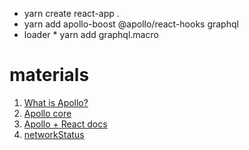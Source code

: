 

* yarn create react-app .
* yarn add apollo-boost @apollo/react-hooks graphql
* loader * yarn add graphql.macro


# materials

1. [What is Apollo?](https://www.apollographql.com/)
2. [Apollo core](https://github.com/apollographql/apollo-client/tree/master/src/core)
3. [Apollo + React docs](https://www.apollographql.com/docs/react/)
4. [networkStatus](https://github.com/apollographql/apollo-client/blob/master/src/core/networkStatus.ts)
